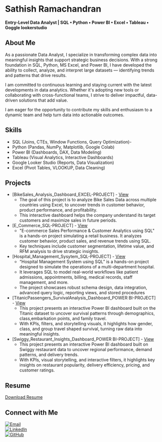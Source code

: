 
# Sathish Ramachandran  
**Entry-Level Data Analyst | SQL • Python • Power BI • Excel • Tableau • Goggle lookerstudio**  

## About Me  
As a passionate Data Analyst, I specialize in transforming complex data into meaningful insights that support strategic business decisions. With a strong foundation in SQL, Python, MS Excel, and Power BI, I have developed the ability to collect, analyze, and interpret large datasets — identifying trends and patterns that drive results.

I am committed to continuous learning and staying current with the latest developments in data analytics. Whether it's adopting new 
tools or collaborating with cross-functional teams, I strive to deliver impactful, data-driven solutions that add value.

I am eager for the opportunity to contribute my skills and enthusiasm to a dynamic team and help turn data into actionable outcomes. 

## Skills  
  - SQL (Joins, CTEs, Window Functions, Query Optimization)-
  - Python (Pandas, NumPy, Matplotlib, Google Colab)
  - Power BI (Dashboards, DAX, Data Modeling)
  - Tableau (Visual Analytics, Interactive Dashboards)
  - Google Looker Studio (Reports, Data Visualization)
  - Excel (Pivot Tables, VLOOKUP, Data Cleaning)
    
## Projects 
- [BikeSales_Analysis_Dashboard_EXCEL-PROJECT] - <a href ="https://github.com/SathishRamachandran1974/Data-Analysis-Dashboard">View</a>
     - The goal of this project is to analyze Bike Sales Data across multiple countries using Excel, to uncover trends in customer behavior, product performance,
       and profitability.
     - This interactive dashboard helps the company understand its target customers and maximize sales in future periods.
- [E_Commerce_SQL-PROJECT] - <a href ="https://github.com/SathishRamachandran1974/E-COMMERCE-SQL-PROJECT">View</a>
     - "E-commerce Sales Performance & Customer Analytics using SQL" is a hands-on project simulating a retail business. It analyzes customer behavior,
       product sales, and revenue trends using SQL.
     - Key techniques include customer segmentation, lifetime value, and RFM analysis to drive strategic insights.
- [Hospital_Management_Sysytem_SQL-PROJECT] - <a href ="https://github.com/SathishRamachandran1974/Hospital-Management-System-SQL-Project">View</a>
     - “Hospital Management System using SQL” is a hands-on project designed to simulate the operations of a multi-department hospital.
     - It leverages SQL to model real-world workflows like patient admissions, appointments, billing, medical records, staff management, and more.
     - The project showcases robust schema design, data integration, advanced query logic, reporting views, and stored procedures
- [TitanicPassengers_SurvivalAnalysis_Dashboard_POWER BI-PROJECT] - <a href ="https://github.com/SathishRamachandran1974/Titanic-Passenger-Survival-Analysis-Dashboard">View</a>
     - This project presents an interactive Power BI dashboard built on the Titanic dataset to uncover survival patterns through demographics, class,embarkation points, and family travel.
     - With KPIs, filters, and storytelling visuals, it highlights how gender, class, and group travel shaped survival, turning raw  data into meaningful insights. 
- [Swiggy_Restaurant_Insights_Dashboard_POWER BI-PROJECT] - <a href ="https://github.com/SathishRamachandran1974/Swiggy-Restaurant-Insights-Dashboard">View</a>
     - This project presents an interactive Power BI dashboard built on Swiggy restaurant data to uncover regional performance, demand patterns, and delivery trends.
     - With KPIs, visual storytelling, and interactive filters, it highlights key insights on restaurant popularity, delivery efficiency, pricing, and customer ratings.

## Resume  
[Download Resume](https://drive.google.com/your-resume-link)  


## Connect with Me  
[![Email](<img width="512" height="512" alt="gmail (1)" src="https://github.com/user-attachments/assets/99ce1398-c9bd-4637-9ddc-6b1a66156da9" />
)](mailto:sathishramachandran1975@gmail.com)  
[![LinkedIn](https://img.icons8.com/ios-filled/30/0A66C2/linkedin.png)](https://www.linkedin.com/in/sathisramachandran/)  
[![GitHub](<img width="512" height="512" alt="github" src="https://github.com/user-attachments/assets/069c3864-07f3-4db6-9694-a6afd3a2b70c" />
)](https://github.com/SathishRamachandran1974)  

